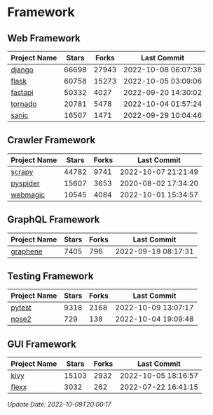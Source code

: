 # Framework

## Web Framework
| Project Name | Stars | Forks | Last Commit |
| ------------ | ----- | ----- | ----------- |
| [django](https://github.com/django/django) | 66698 | 27943 | 2022-10-08 06:07:38 |
| [flask](https://github.com/pallets/flask) | 60758 | 15273 | 2022-10-05 03:09:06 |
| [fastapi](https://github.com/tiangolo/fastapi) | 50332 | 4027 | 2022-09-20 14:30:02 |
| [tornado](https://github.com/tornadoweb/tornado) | 20781 | 5478 | 2022-10-04 01:57:24 |
| [sanic](https://github.com/sanic-org/sanic) | 16507 | 1471 | 2022-09-29 10:04:46 |

## Crawler Framework
| Project Name | Stars | Forks | Last Commit |
| ------------ | ----- | ----- | ----------- |
| [scrapy](https://github.com/scrapy/scrapy) | 44782 | 9741 | 2022-10-07 21:21:49 |
| [pyspider](https://github.com/binux/pyspider) | 15607 | 3653 | 2020-08-02 17:34:20 |
| [webmagic](https://github.com/code4craft/webmagic) | 10545 | 4084 | 2022-10-01 15:34:57 |

## GraphQL Framework
| Project Name | Stars | Forks | Last Commit |
| ------------ | ----- | ----- | ----------- |
| [graphene](https://github.com/graphql-python/graphene) | 7405 | 796 | 2022-09-19 08:17:31 |

## Testing Framework
| Project Name | Stars | Forks | Last Commit |
| ------------ | ----- | ----- | ----------- |
| [pytest](https://github.com/pytest-dev/pytest) | 9318 | 2168 | 2022-10-09 13:07:17 |
| [nose2](https://github.com/nose-devs/nose2) | 729 | 138 | 2022-10-04 19:09:48 |

## GUI Framework
| Project Name | Stars | Forks | Last Commit |
| ------------ | ----- | ----- | ----------- |
| [kivy](https://github.com/kivy/kivy) | 15103 | 2932 | 2022-10-05 18:16:57 |
| [flexx](https://github.com/flexxui/flexx) | 3032 | 262 | 2022-07-22 16:41:15 |

*Update Date: 2022-10-09T20:00:17*